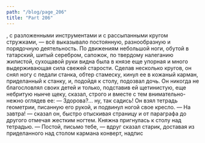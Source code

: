 ```yaml
---
path: "/blog/page_206"
title: "Part 206"
---
```


, с разложенными инструментами и с рассыпанными кругом стружками, — всё выказывало постоянную, разнообразную и порядочную деятельность. По движениям небольшой ноги, обутой в татарский, шитый серебром, сапожок, по твердому налеганию жилистой, сухощавой руки видна была в князе еще упорная и много выдерживающая сила свежей старости. Сделав несколько кругов, он снял ногу с педали станка, обтер стамеску, кинул ее в кожаный карман, приделанный к станку, и, подойдя к столу, подозвал дочь. Он никогда не благословлял своих детей и только, подставив ей щетинистую, еще небритую нынче щеку, сказал, строго и вместе с тем внимательно-нежно оглядев ее:
— Здорова?... ну, так садись!
Он взял тетрадь геометрии, писанную его рукой, и подвинул ногой свое кресло.
— На завтра! — сказал он, быстро отыскивая страницу и от параграфа до другого отмечая жестким ногтем.
Княжна пригнулась к столу над тетрадью.
— Постой, письмо тебе, — вдруг сказал старик, доставая из приделанного над столом кармана конверт, надпис
